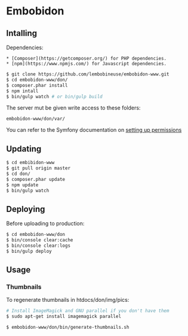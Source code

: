 # Embobidon


## Intalling 

Dependencies:

    * [Composer](https://getcomposer.org/) for PHP dependencies.
    * [npm](https://www.npmjs.com/) for Javascript dependencies.


```sh
$ git clone https://github.com/lembobineuse/embobidon-www.git
$ cd embobidon-www/don/
$ composer.phar install
$ npm intall
$ bin/gulp watch # or bin/gulp build
```

The server mut be given write access to these folders:
```
embobidon-www/don/var/
```

You can refer to the Symfony documentation on [setting up permissions](http://symfony.com/doc/current/book/installation.html#book-installation-permissions)


## Updating

```sh
$ cd embibidon-www
$ git pull origin master
$ cd don/
$ composer.phar update
$ npm update
$ bin/gulp watch
```

## Deploying

Before uploading to production:

```sh
$ cd embobidon-www/don
$ bin/console clear:cache
$ bin/console clear:logs
$ bin/gulp deploy
```

## Usage


### Thumbnails

To regenerate thumbnails in htdocs/don/img/pics:

```sh
# Install ImageMagick and GNU parallel if you don't have them
$ sudo apt-get install imagemagick parallel

$ embobidon-www/don/bin/generate-thumbnails.sh
```
